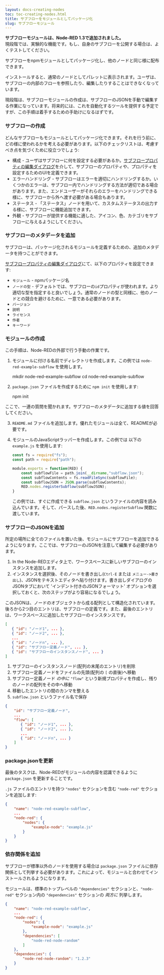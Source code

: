 ```yaml
---
layout: docs-creating-nodes
toc: toc-creating-nodes.html
title: サブフローをモジュールとしてパッケージ化
slug: サブフローモジュール
---
```


<div class="doc-callout">
<b>サブフローモジュールは、Node-RED 1.3で追加されました。</b><br>
現段階では、実験的な機能です。もし、自身のサブフローを公開する場合は、よくテストしてください。
</div>

サブフローをnpmモジュールとしてパッケージ化し、他のノードと同じ様に配布できます。

インストールすると、通常のノードとしてパレットに表示されます。ユーザは、サブフローの内部のフローを参照したり、編集したりすることはできなくなっています。

現段階は、サブフローモジュールの作成は、サブフローのJSONを手動で編集する作業になっています。将来的には、これを自動化するツールを提供する予定ですが、この手順は着手するための手助けになるはずです。

### サブフローの作成

どんなサブフローもモジュールとしてパッケージ化できます。それを行う前に、どの様に使われるかを考える必要があります。以下のチェックリストは、考慮すべき点を気づくために役立つでしょう:

 - 構成 - ユーザはサブフローに何を設定する必要があるか。[サブフロープロパティの編集ダイアログ](/docs/user-guide/editor/workspace/subflows#editing-subflow-properties)を介して、サブフローのプロパティや、プロパティを設定するためのUIを定義できます。
 - エラーハンドリング - サブフローはエラーを適切にハンドリングするか。いくつかのエラーは、サブフロー内でハンドリングする方法が適切である場合があります。また、エンドユーザーがそれらのエラーをハンドリングできる様に、サブフローから外へ渡す必要がある場合もあります。
 - ステータス - 「ステータス」ノードを用いて、カスタムステータスの出力する様に、サブフローに機能追加できます。
 - 外観 - サブフローが提供する機能に適した、アイコン、色、カテゴリをサブフローに与えるようにしてください。

### サブフローのメタデータを追加

サブフローは、パッケージ化されるモジュールを定義するための、追加のメタデータを持つことができます。

[サブフロープロパティの編集ダイアログ](/docs/user-guide/editor/workspace/subflows#editing-subflow-metadata)にて、以下のプロパティを設定できます:

 - `モジュール` - npmパッケージ名
 - `ノードの型` - デフォルトでは、サブフローの`id`プロパティが使われます。より適切な型を指定すると良いでしょう。通常のノードの型と同様に、他のノードとの競合を避けるために、一意である必要があります。
 - `バージョン`
 - `説明`
 - `ライセンス`
 - `作者`
 - `キーワード`

### モジュールの作成

この手順は、Node-REDの外部で行う手動の作業です。

1. モジュールに付ける名前でディレクトリを作成します。この例では `node-red-example-subflow` を使用します。

      mkdir node-red-example-subflow
      cd node-red-example-subflow

2. `package.json` ファイルを作成するために `npm init` を使用します:

      npm init

  ここで、一連の質問を聞かれます。サブフローのメタデータに追加する値を回答してください。

3. `README.md` ファイルを追加します。優れたモジュールは全て、READMEが必要です。

4. モジュールのJavaScriptラッパーを作成します。この例では 以下の `example.js` を使用します:

    ```javascript
    const fs = require("fs");
    const path = require("path");

    module.exports = function(RED) {
        const subflowFile = path.join(__dirname,"subflow.json");
        const subflowContents = fs.readFileSync(subflowFile);
        const subflowJSON = JSON.parse(subflowContents);
        RED.nodes.registerSubflow(subflowJSON);
    }
    ```

    この例では、すぐに作成できる `subflow.json` というファイルの内容を読み込んでいます。そして、パースした後、`RED.nodes.registerSubflow` 関数に渡しています。

### サブフローのJSONを追加

所定の場所に全てのファイルを置いた後、モジュールにサブフローを追加できるようになります。ここでは、サブフローのJSONを注意して編集する必要があります。

1. In the Node-REDエディタ上で、ワークスペースに新しいサブフローのインスタンスを追加します。
2. インスタンスを選択後、そのノードを書き出し(`Ctrl-E` または `メニュー->書き出し`)、JSONをテキストエディタへ貼り付けます。書き出しダイアログのJSONタブにおいて 'インデント付きのJSONフォーマット' オプションを選択しておくと、次のステップがより容易になるでしょう。

このJSONは、ノードのオブジェクトから成る配列として構造化されています。後ろから2つ目のエントリは、サブフローの定義です。また、最後のエントリは、ワークスペースに追加したサブフローのインスタンスです。

```json
[
   { "id": "ノード1", ... },
   { "id": "ノード2", ... },
   ...
   { "id": "ノードn", ... },
   { "id": "サブフロー定義ノード", ... },
   { "id": "サブフローのインスタンスノード", ... }
]
```

1. サブフローのインスタンスノード(配列の末尾のエントリ)を削除
2. サブフロー定義ノードをファイルの先頭(配列の `[` の直後)へ移動
3. サブフロー定義ノード *の中に* `"flow"` という新規プロパティを作成し、残りのノードの配列をその中へ移動
4. 移動したエントリの間のカンマを整える
5. `subflow.json` というファイル名で保存

```json
{
    "id": "サブフロー定義ノード",
    ...
    "flow": [
       { "id": "ノード1", ... },
       { "id": "ノード2", ... },
       ...
       { "id": "ノードn", ... }
    ]
}
```

### package.jsonを更新

最後のタスクは、Node-REDがモジュールの内容を認識できるように `package.json` を更新することです。

`.js` ファイルのエントリを持つ `"nodes"` セクションを含む `"node-red"` セクションを追加します:

```json
{
    "name": "node-red-example-subflow",
    ...
    "node-red": {
        "nodes": {
            "example-node": "example.js"
        }
    }
}
```

### 依存関係を追加

サブフローが標準以外のノードを使用する場合は `package.json` ファイルに依存関係として列挙する必要があります。これによって、モジュールと合わせてインストールされるようになります。

モジュールは、標準のトップレベルの `"dependencies"` セクションと、`"node-red"` セクション内の `"dependencies"` セクションの *両方に* 列挙します。

```json
{
    "name": "node-red-example-subflow",
    ...
    "node-red": {
        "nodes": {
            "example-node": "example.js"
        },
        "dependencies": [
            "node-red-node-random"
        ]
    },
    "dependencies": {
        "node-red-node-random": "1.2.3"
    }
}
```
